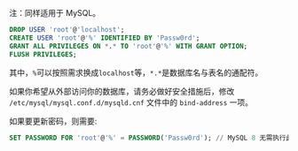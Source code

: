 注：同样适用于 MySQL。

```sql
DROP USER 'root'@'localhost';
CREATE USER 'root'@'%' IDENTIFIED BY 'Passw0rd';
GRANT ALL PRIVILEGES ON *.* TO 'root'@'%' WITH GRANT OPTION;
FLUSH PRIVILEGES;
```

其中，`%`可以按照需求换成`localhost`等，`*.*`是数据库名与表名的通配符。

如果你希望从外部访问你的数据库，请务必做好安全措施后，修改 `/etc/mysql/mysql.conf.d/mysqld.cnf` 文件中的 `bind-address` 一项。

如果要更新密码，则需要:
```sql
SET PASSWORD FOR 'root'@'%' = PASSWORD('Passw0rd'); // MySQL 8 无需执行此命令
```
